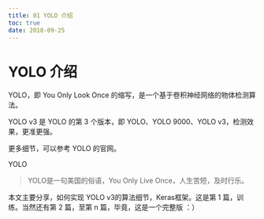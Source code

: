 ```yaml
---
title: 01 YOLO 介绍
toc: true
date: 2018-09-25
---
```

# YOLO 介绍

YOLO，即 You Only Look Once 的缩写，是一个基于卷积神经网络的物体检测算法。

YOLO v3 是 YOLO 的第 3 个版本，即 YOLO、YOLO 9000、YOLO v3，检测效果，更准更强。


更多细节，可以参考 YOLO 的官网。







YOLO

> YOLO是一句美国的俗语，You Only Live Once，人生苦短，及时行乐。

本文主要分享，如何实现 YOLO v3的算法细节，Keras框架。这是第 1 篇，训练。当然还有第 2 篇，至第 n 篇，毕竟，这是一个完整版 ：）
